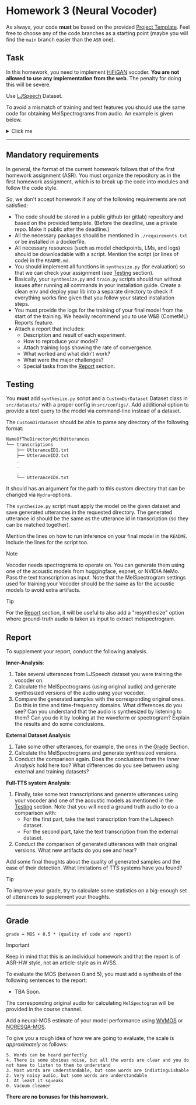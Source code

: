 # Homework 3 (Neural Vocoder)

As always, your code **must** be based on the provided [Project Template](https://github.com/Blinorot/pytorch_project_template). Feel free to choose any of the code branches as a starting point (maybe you will find the `main` branch easier than the `ASR` one).

## Task

In this homework, you need to implement [HiFiGAN](https://arxiv.org/pdf/2010.05646.pdf) vocoder. **You are not allowed to use any implementation from the web**. The penalty for doing this will be severe.

Use [LJSpeech](https://keithito.com/LJ-Speech-Dataset/) Dataset.

To avoid a mismatch of training and test features you should use the same code for obtaining MelSpectrograms from audio. An example is given below.

<details>
<summary>Click me</summary>

```python
from dataclasses import dataclass

import torch
from torch import nn

import torchaudio

import librosa


@dataclass
class MelSpectrogramConfig:
    sr: int = 22050
    win_length: int = 1024
    hop_length: int = 256
    n_fft: int = 1024
    f_min: int = 0
    f_max: int = 8000
    n_mels: int = 80
    power: float = 1.0

    # value of melspectrograms if we fed a silence into `MelSpectrogram`
    pad_value: float = -11.5129251


class MelSpectrogram(nn.Module):

    def __init__(self, config: MelSpectrogramConfig):
        super(MelSpectrogram, self).__init__()

        self.config = config

        self.mel_spectrogram = torchaudio.transforms.MelSpectrogram(
            sample_rate=config.sr,
            win_length=config.win_length,
            hop_length=config.hop_length,
            n_fft=config.n_fft,
            f_min=config.f_min,
            f_max=config.f_max,
            n_mels=config.n_mels
        )

        # The is no way to set power in constructor in 0.5.0 version.
        self.mel_spectrogram.spectrogram.power = config.power

        # Default `torchaudio` mel basis uses HTK formula. In order to be compatible with WaveGlow
        # we decided to use Slaney one instead (as well as `librosa` does by default).
        mel_basis = librosa.filters.mel(
            sr=config.sr,
            n_fft=config.n_fft,
            n_mels=config.n_mels,
            fmin=config.f_min,
            fmax=config.f_max
        ).T
        self.mel_spectrogram.mel_scale.fb.copy_(torch.tensor(mel_basis))

    def forward(self, audio: torch.Tensor) -> torch.Tensor:
        """
        :param audio: Expected shape is [B, T]
        :return: Shape is [B, n_mels, T']
        """

        mel = self.mel_spectrogram(audio) \
            .clamp_(min=1e-5) \
            .log_()

        return mel
```

</details>

---

## Mandatory requirements

In general, the format of the current homework follows that of the first homework assignment (ASR). You must organize the repository as in the first homework assignment, which is to break up the code into modules and follow the code style.

So, we don't accept homework if any of the following requirements are not satisfied:

- The code should be stored in a public github (or gitlab) repository and based on the provided template. (Before the deadline, use a private repo. Make it public after the deadline.)
- All the necessary packages should be mentioned in `./requirements.txt` or be installed in a dockerfile.
- All necessary resources (such as model checkpoints, LMs, and logs) should be downloadable with a script. Mention the script (or lines of code) in the `README.md`.
- You should implement all functions in `synthesize.py` (for evaluation) so that we can check your assignment (see [Testing](#testing) section).
- Basically, your `synthesize.py` and `train.py` scripts should run without issues after running all commands in your installation guide. Create a clean env and deploy your lib into a separate directory to check if everything works fine given that you follow your stated installation steps.
- You must provide the logs for the training of your final model from the start of the training. We heavily recommend you to use W&B (CometML) Reports feature.
- Attach a report that includes:
  - Description and result of each experiment.
  - How to reproduce your model?
  - Attach training logs showing the rate of convergence.
  - What worked and what didn't work?
  - What were the major challenges?
  - Special tasks from the [Report](#report) section.

## Testing

You **must** add `synthesize.py` script and a `CustomDirDataset` Dataset class in `src/datasets/` with a proper config in `src/configs/`. Add additional option to provide a text query to the model via command-line instead of a dataset.

The `CustomDirDataset` should be able to parse any directory of the following format:

```bash
NameOfTheDirectoryWithUtterances
└── transcriptions
    ├── UtteranceID1.txt
    ├── UtteranceID2.txt
    .
    .
    .
    └── UtteranceIDn.txt
```

It should has an argument for the path to this custom directory that can be changed via `Hydra`-options.

The `synthesize.py` script must apply the model on the given dataset and save generated utterances in the requested directory. The generated utterance id should be the same as the utterance id in transcription (so they can be matched together).

Mention the lines on how to run inference on your final model in the `README`. Include the lines for the script too.

> [!NOTE]
> Vocoder needs spectrograms to operate on. You can generate them using one of the acoustic models from huggingface, espnet, or NVIDIA NeMo. Pass the text transcription as input. Note that the MelSpectrogram settings used for training your Vocoder should be the same as for the acoustic models to avoid extra artifacts.

> [!TIP]
> For the [Report](#report) section, it will be useful to also add a "resynthesize" option where ground-truth audio is taken as input to extract melspectrogram.

## Report

To supplement your report, conduct the following analysis.

**Inner-Analysis**:

1. Take several utterances from LJSpeech dataset you were training the vocoder on.
2. Calculate the MelSpectrograms (using original audio) and generate synthesized versions of the audio using your vocoder.
3. Compare the generated samples with the corresponding original ones. Do this in time and time-frequency domains. What differences do you see? Can you understand that the audio is synthesized by listening to them? Can you do it by looking at the waveform or spectrogram? Explain the results and do some conclusions.

**External Dataset Analysis**:

1. Take some other utterances, for example, the ones in the [Grade](#grade) Section.
2. Calculate the MelSpectrograms and generate synthesized versions.
3. Conduct the comparison again. Does the conclusions from the _Inner Analysis_ hold here too? What differences do you see between using external and training datasets?

**Full-TTS system Analysis**:

1. Finally, take some text transcriptions and generate utterances using your vocoder and one of the acoustic models as mentioned in the [Testing](#testing) section. Note that you will need a ground truth audio to do a comparison with:
   - For the first part, take the text transcription from the LJspeech dataset.
   - For the second part, take the text transcription from the external dataset.
2. Conduct the comparison of generated utterances with their original versions. What new artifacts do you see and hear?

Add some final thoughts about the quality of generated samples and the ease of their detection. What limitations of TTS systems have you found?

> [!TIP]
> To improve your grade, try to calculate some statistics on a big-enough set of utterances to supplement your thoughts.

---

## Grade

```
grade = MOS + 0.5 * (quality of code and report)
```

> [!IMPORTANT]
> Keep in mind that this is an individual homework and that the report is of ASR-HW style, not an article-style as in AVSS.

To evaluate the MOS (between 0 and 5), you must add a synthesis of the following sentences to the report:

- TBA Soon.

The corresponding original audio for calculating `MelSpectogram` will be provided in the course channel.

Add a neural-MOS estimate of your model performance using [WVMOS](https://github.com/AndreevP/wvmos) or [NORESQA-MOS](https://github.com/facebookresearch/Noresqa).

To give you a rough idea of how we are going to evaluate, the scale is _approximately_ as follows:

    5. Words can be heard perfectly
    4. There is some obvious noise, but all the words are clear and you do not have to listen to them to understand
    3. Most words are understandable, but some words are indistinguishable
    2. Very noisy audio, but some words are understandable
    1. At least it squeaks
    0. Vacuum cleaner

**There are no bonuses for this homework.**
